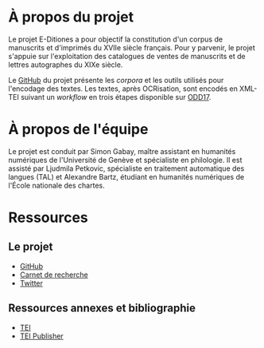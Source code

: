<div class="container">

<h1 class="marging">À propos du projet</h1>

Le projet E-Ditiones a pour objectif la constitution d'un corpus de manuscrits et d'imprimés du XVIIe siècle français. Pour y parvenir, le projet s'appuie sur l'exploitation des catalogues de ventes de manuscrits et de lettres autographes du XIXe siècle.

Le [GitHub](https://github.com/e-ditiones) du projet présente les *corpora* et les outils utilisés pour l'encodage des textes.
Les textes, après OCRisation, sont encodés en XML-TEI suivant un *workflow* en trois étapes disponible sur [ODD17](https://github.com/e-ditiones/ODD17).

<h1 class="marging">À propos de l'équipe</h1>

Le projet est conduit par Simon Gabay, maître assistant en humanités numériques de l'Université de Genève et spécialiste en philologie. 
Il est assisté par Ljudmila Petkovic, spécialiste en traitement automatique des langues (TAL) et Alexandre Bartz, étudiant en humanités numériques de l'École nationale des chartes.

<h1 class="marging">Ressources</h1>

<h2 class="marging">Le projet</h2>

* [GitHub](https://github.com/e-ditiones)
* [Carnet de recherche](https://editiones.hypotheses.org/)
* [Twitter](https://twitter.com/e_ditiones)

<h2 class="marging">Ressources annexes et bibliographie</h2>

* [TEI](https://tei-c.org/)
* [TEI Publisher](https://teipublisher.com/index.html)
</div>